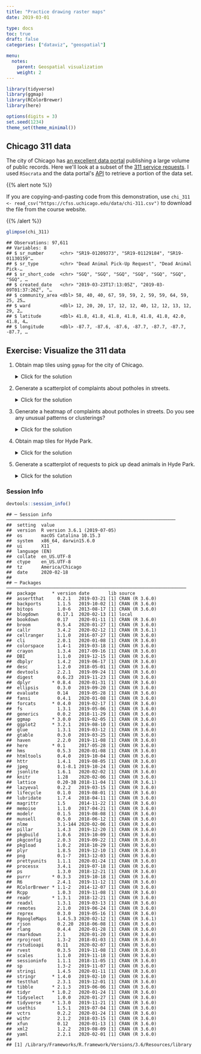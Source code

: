 ```yaml
---
title: "Practice drawing raster maps"
date: 2019-03-01

type: docs
toc: true
draft: false
categories: ["dataviz", "geospatial"]

menu:
  notes:
    parent: Geospatial visualization
    weight: 2
---
```





```r
library(tidyverse)
library(ggmap)
library(RColorBrewer)
library(here)

options(digits = 3)
set.seed(1234)
theme_set(theme_minimal())
```

## Chicago 311 data

The city of Chicago has [an excellent data portal](https://data.cityofchicago.org/) publishing a large volume of public records. Here we'll look at a subset of the [311 service requests](https://data.cityofchicago.org/Service-Requests/311-Service-Requests/v6vf-nfxy). I used `RSocrata` and the data portal's [API](/notes/application-program-interface/) to retrieve a portion of the data set.

{{% alert note %}}

If you are copying-and-pasting code from this demonstration, use `chi_311 <- read_csv("https://cfss.uchicago.edu/data/chi-311.csv")` to download the file from the course website.

{{% /alert %}}




```r
glimpse(chi_311)
```

```
## Observations: 97,611
## Variables: 8
## $ sr_number      <chr> "SR19-01209373", "SR19-01129184", "SR19-01130159"…
## $ sr_type        <chr> "Dead Animal Pick-Up Request", "Dead Animal Pick-…
## $ sr_short_code  <chr> "SGQ", "SGQ", "SGQ", "SGQ", "SGQ", "SGQ", "SGQ", …
## $ created_date   <chr> "2019-03-23T17:13:05Z", "2019-03-09T01:37:26Z", "…
## $ community_area <dbl> 58, 40, 40, 67, 59, 59, 2, 59, 59, 64, 59, 25, 25…
## $ ward           <dbl> 12, 20, 20, 17, 12, 12, 40, 12, 12, 13, 12, 29, 2…
## $ latitude       <dbl> 41.8, 41.8, 41.8, 41.8, 41.8, 41.8, 42.0, 41.8, 4…
## $ longitude      <dbl> -87.7, -87.6, -87.6, -87.7, -87.7, -87.7, -87.7, …
```

## Exercise: Visualize the 311 data

1. Obtain map tiles using `ggmap` for the city of Chicago.

    <details> 
      <summary>Click for the solution</summary>
      <p>
    
    
    ```r
    # store bounding box coordinates
    chi_bb <- c(left = -87.936287,
                bottom = 41.679835,
                right = -87.447052,
                top = 42.000835)
    
    # retrieve bounding box
    chicago <- get_stamenmap(bbox = chi_bb,
                             zoom = 11)
    
    # plot the raster map
    ggmap(chicago)
    ```
    
    <img src="/notes/raster-maps-practice_files/figure-html/bb-chicago-1.png" width="672" />
        
      </p>
    </details>

1. Generate a scatterplot of complaints about potholes in streets.

    <details> 
      <summary>Click for the solution</summary>
      <p>
    
    
    ```r
    # initialize map
    ggmap(chicago) +
      # add layer with scatterplot
      # use alpha to show density of points
      geom_point(data = filter(chi_311, sr_type == "Pothole in Street Complaint"),
                 mapping = aes(x = longitude,
                               y = latitude),
                 size = .25,
                 alpha = .05)
    ```
    
    <img src="/notes/raster-maps-practice_files/figure-html/potholes-point-1.png" width="672" />
        
      </p>
    </details>

1. Generate a heatmap of complaints about potholes in streets. Do you see any unusual patterns or clusterings?

    <details> 
      <summary>Click for the solution</summary>
      <p>
    
    
    ```r
    # initialize the map
    ggmap(chicago) +
      # add the heatmap
      stat_density_2d(data = filter(chi_311, sr_type == "Pothole in Street Complaint"),
                      mapping = aes(x = longitude,
                                    y = latitude,
                                    fill = stat(level)),
                      alpha = .1,
                      bins = 50,
                      geom = "polygon") +
      # customize the color gradient
      scale_fill_gradientn(colors = brewer.pal(9, "YlOrRd"))
    ```
    
    <img src="/notes/raster-maps-practice_files/figure-html/potholes-heatmap-1.png" width="672" />
        
    Seems to be clustered on the north side. Also looks to occur along major arterial routes for commuting traffic. Makes sense because they receive the most wear and tear.
        
      </p>
    </details>

1. Obtain map tiles for Hyde Park.

    <details> 
      <summary>Click for the solution</summary>
      <p>
    
    
    ```r
    # store bounding box coordinates
    hp_bb <- c(left = -87.608221,
               bottom = 41.783249,
               right = -87.577643,
               top = 41.803038)
    
    # retrieve bounding box
    hyde_park <- get_stamenmap(bbox = hp_bb,
                               zoom = 15)
    
    # plot the raster map
    ggmap(hyde_park)
    ```
    
    <img src="/notes/raster-maps-practice_files/figure-html/bb-hyde-park-1.png" width="672" />
        
      </p>
    </details>

1. Generate a scatterplot of requests to pick up dead animals in Hyde Park.

    <details> 
      <summary>Click for the solution</summary>
      <p>
    
    
    ```r
    # initialize the map
    ggmap(hyde_park) +
      # add a scatterplot layer
      geom_point(data = filter(chi_311, sr_type == "Dead Animal Pick-Up Request"),
                 mapping = aes(x = longitude,
                               y = latitude))
    ```
    
    <img src="/notes/raster-maps-practice_files/figure-html/dead-animals-point-1.png" width="672" />
        
      </p>
    </details>

### Session Info



```r
devtools::session_info()
```

```
## ─ Session info ───────────────────────────────────────────────────────────────
##  setting  value                       
##  version  R version 3.6.1 (2019-07-05)
##  os       macOS Catalina 10.15.3      
##  system   x86_64, darwin15.6.0        
##  ui       X11                         
##  language (EN)                        
##  collate  en_US.UTF-8                 
##  ctype    en_US.UTF-8                 
##  tz       America/Chicago             
##  date     2020-02-18                  
## 
## ─ Packages ───────────────────────────────────────────────────────────────────
##  package      * version date       lib source        
##  assertthat     0.2.1   2019-03-21 [1] CRAN (R 3.6.0)
##  backports      1.1.5   2019-10-02 [1] CRAN (R 3.6.0)
##  bitops         1.0-6   2013-08-17 [1] CRAN (R 3.6.0)
##  blogdown       0.17.1  2020-02-13 [1] local         
##  bookdown       0.17    2020-01-11 [1] CRAN (R 3.6.0)
##  broom          0.5.4   2020-01-27 [1] CRAN (R 3.6.0)
##  callr          3.4.2   2020-02-12 [1] CRAN (R 3.6.1)
##  cellranger     1.1.0   2016-07-27 [1] CRAN (R 3.6.0)
##  cli            2.0.1   2020-01-08 [1] CRAN (R 3.6.0)
##  colorspace     1.4-1   2019-03-18 [1] CRAN (R 3.6.0)
##  crayon         1.3.4   2017-09-16 [1] CRAN (R 3.6.0)
##  DBI            1.1.0   2019-12-15 [1] CRAN (R 3.6.0)
##  dbplyr         1.4.2   2019-06-17 [1] CRAN (R 3.6.0)
##  desc           1.2.0   2018-05-01 [1] CRAN (R 3.6.0)
##  devtools       2.2.1   2019-09-24 [1] CRAN (R 3.6.0)
##  digest         0.6.23  2019-11-23 [1] CRAN (R 3.6.0)
##  dplyr        * 0.8.4   2020-01-31 [1] CRAN (R 3.6.0)
##  ellipsis       0.3.0   2019-09-20 [1] CRAN (R 3.6.0)
##  evaluate       0.14    2019-05-28 [1] CRAN (R 3.6.0)
##  fansi          0.4.1   2020-01-08 [1] CRAN (R 3.6.0)
##  forcats      * 0.4.0   2019-02-17 [1] CRAN (R 3.6.0)
##  fs             1.3.1   2019-05-06 [1] CRAN (R 3.6.0)
##  generics       0.0.2   2018-11-29 [1] CRAN (R 3.6.0)
##  ggmap        * 3.0.0   2019-02-05 [1] CRAN (R 3.6.0)
##  ggplot2      * 3.2.1   2019-08-10 [1] CRAN (R 3.6.0)
##  glue           1.3.1   2019-03-12 [1] CRAN (R 3.6.0)
##  gtable         0.3.0   2019-03-25 [1] CRAN (R 3.6.0)
##  haven          2.2.0   2019-11-08 [1] CRAN (R 3.6.0)
##  here         * 0.1     2017-05-28 [1] CRAN (R 3.6.0)
##  hms            0.5.3   2020-01-08 [1] CRAN (R 3.6.0)
##  htmltools      0.4.0   2019-10-04 [1] CRAN (R 3.6.0)
##  httr           1.4.1   2019-08-05 [1] CRAN (R 3.6.0)
##  jpeg           0.1-8.1 2019-10-24 [1] CRAN (R 3.6.0)
##  jsonlite       1.6.1   2020-02-02 [1] CRAN (R 3.6.0)
##  knitr          1.28    2020-02-06 [1] CRAN (R 3.6.0)
##  lattice        0.20-38 2018-11-04 [1] CRAN (R 3.6.1)
##  lazyeval       0.2.2   2019-03-15 [1] CRAN (R 3.6.0)
##  lifecycle      0.1.0   2019-08-01 [1] CRAN (R 3.6.0)
##  lubridate      1.7.4   2018-04-11 [1] CRAN (R 3.6.0)
##  magrittr       1.5     2014-11-22 [1] CRAN (R 3.6.0)
##  memoise        1.1.0   2017-04-21 [1] CRAN (R 3.6.0)
##  modelr         0.1.5   2019-08-08 [1] CRAN (R 3.6.0)
##  munsell        0.5.0   2018-06-12 [1] CRAN (R 3.6.0)
##  nlme           3.1-144 2020-02-06 [1] CRAN (R 3.6.0)
##  pillar         1.4.3   2019-12-20 [1] CRAN (R 3.6.0)
##  pkgbuild       1.0.6   2019-10-09 [1] CRAN (R 3.6.0)
##  pkgconfig      2.0.3   2019-09-22 [1] CRAN (R 3.6.0)
##  pkgload        1.0.2   2018-10-29 [1] CRAN (R 3.6.0)
##  plyr           1.8.5   2019-12-10 [1] CRAN (R 3.6.0)
##  png            0.1-7   2013-12-03 [1] CRAN (R 3.6.0)
##  prettyunits    1.1.1   2020-01-24 [1] CRAN (R 3.6.0)
##  processx       3.4.1   2019-07-18 [1] CRAN (R 3.6.0)
##  ps             1.3.0   2018-12-21 [1] CRAN (R 3.6.0)
##  purrr        * 0.3.3   2019-10-18 [1] CRAN (R 3.6.0)
##  R6             2.4.1   2019-11-12 [1] CRAN (R 3.6.0)
##  RColorBrewer * 1.1-2   2014-12-07 [1] CRAN (R 3.6.0)
##  Rcpp           1.0.3   2019-11-08 [1] CRAN (R 3.6.0)
##  readr        * 1.3.1   2018-12-21 [1] CRAN (R 3.6.0)
##  readxl         1.3.1   2019-03-13 [1] CRAN (R 3.6.0)
##  remotes        2.1.0   2019-06-24 [1] CRAN (R 3.6.0)
##  reprex         0.3.0   2019-05-16 [1] CRAN (R 3.6.0)
##  RgoogleMaps    1.4.5.3 2020-02-12 [1] CRAN (R 3.6.1)
##  rjson          0.2.20  2018-06-08 [1] CRAN (R 3.6.0)
##  rlang          0.4.4   2020-01-28 [1] CRAN (R 3.6.0)
##  rmarkdown      2.1     2020-01-20 [1] CRAN (R 3.6.0)
##  rprojroot      1.3-2   2018-01-03 [1] CRAN (R 3.6.0)
##  rstudioapi     0.11    2020-02-07 [1] CRAN (R 3.6.0)
##  rvest          0.3.5   2019-11-08 [1] CRAN (R 3.6.0)
##  scales         1.1.0   2019-11-18 [1] CRAN (R 3.6.0)
##  sessioninfo    1.1.1   2018-11-05 [1] CRAN (R 3.6.0)
##  sp             1.3-2   2019-11-07 [1] CRAN (R 3.6.0)
##  stringi        1.4.5   2020-01-11 [1] CRAN (R 3.6.0)
##  stringr      * 1.4.0   2019-02-10 [1] CRAN (R 3.6.0)
##  testthat       2.3.1   2019-12-01 [1] CRAN (R 3.6.0)
##  tibble       * 2.1.3   2019-06-06 [1] CRAN (R 3.6.0)
##  tidyr        * 1.0.2   2020-01-24 [1] CRAN (R 3.6.0)
##  tidyselect     1.0.0   2020-01-27 [1] CRAN (R 3.6.0)
##  tidyverse    * 1.3.0   2019-11-21 [1] CRAN (R 3.6.0)
##  usethis        1.5.1   2019-07-04 [1] CRAN (R 3.6.0)
##  vctrs          0.2.2   2020-01-24 [1] CRAN (R 3.6.0)
##  withr          2.1.2   2018-03-15 [1] CRAN (R 3.6.0)
##  xfun           0.12    2020-01-13 [1] CRAN (R 3.6.0)
##  xml2           1.2.2   2019-08-09 [1] CRAN (R 3.6.0)
##  yaml           2.2.1   2020-02-01 [1] CRAN (R 3.6.0)
## 
## [1] /Library/Frameworks/R.framework/Versions/3.6/Resources/library
```
